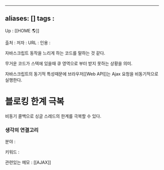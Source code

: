 
---
aliases: []
tags : 
---
Up : [[HOME 🌎]]

출처 :
저자 :
URL : 
인용 : 

자바스크립트 동작을 느리게 하는 코드를 말하는 것 같다. 

무거운 코드가 스텍에 있을때 큐 영역으로 부터 받지 못하는 상황을 의미.

자바스크립트의 동기적 특성때문에 브라우저[[Web API]]는 Ajax 요청을 비동기적으로 실행한다.



# 블로킹 한계 극복
비동기 콜백으로 싱글 스레드의 한계를 극복할 수 있다. 



### 생각의 연결고리
분야 :

키워드 :

관련있는 메모 : [[AJAX]]

